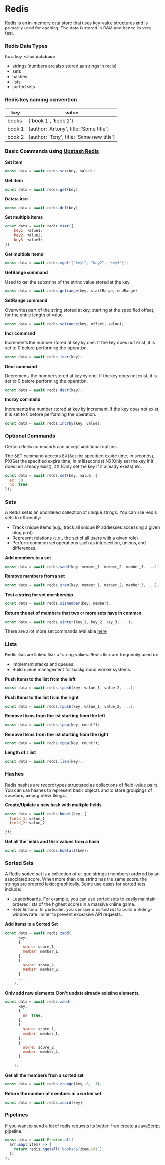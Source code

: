 # Redis

Redis is an in-memory data store that uses key-value structures and is primarily used for caching.
The data is stored in RAM and hence its very fast.

### Redis Data Types

Its a key-value database

- strings (numbers are also stored as strings in redis)
- sets
- hashes
- lists
- sorted sets

### Redis key naming convention

| key    | value                                     |
| ------ | ----------------------------------------- |
| books  | {'book 1', 'book 2'}                      |
| book:1 | {author: 'Antony', title: 'Some title'}   |
| book:2 | {author: 'Tony', title: 'Some new title'} |

### Basic Commands using [Upstash Redis](https://upstash.com/)

**Set item**

```js
const data = await redis.set(key, value);
```

**Get item**

```js
const data = await redis.get(key);
```

**Delete item**

```js
const data = await redis.del(key);
```

**Set multiple items**

```js
const data = await redis.mset({
    key1: value1;
    key2: value2;
    key3: value3;
})
```

**Get multiple items**

```js
const data = await redis.mget(["key1", "key2", "key3"]);
```

**GetRange command**

Used to get the substring of the string value stored at the key.

```js
const data = await redis.getrange(key, startRange, endRange);
```

**SetRange command**

Overwrites part of the string stored at key, starting at the specified offset, for the entire length of value.

```js
const data = await redis.setrange(key, offset, value);
```

**Incr command**

Increments the number stored at key by one. If the key does not exist, it is set to 0 before performing the operation.

```js
const data = await redis.incr(key);
```

**Decr command**

Decrements the number stored at key by one. If the key does not exist, it is set to 0 before performing the operation.

```js
const data = await redis.decr(key);
```

**Incrby command**

Increments the number stored at key by increment. If the key does not exist, it is set to 0 before performing the operation.

```js
const data = await redis.incrby(key, value);
```

### Optional Commands

Certain Redis commands can accept additional options

The SET command accepts EX(Set the specified expire time, in seconds), PX(Set the specified expire time, in milliseconds) NX(Only set the key if it does not already exist), XX (Only set the key if it already exists) etc.

```js
const data = await redis.set(key, value, {
  ex: 30,
  nx: true,
});
```

### Sets

A Redis set is an unordered collection of unique strings. You can use Redis sets to efficiently:

- Track unique items (e.g., track all unique IP addresses accessing a given blog post).
- Represent relations (e.g., the set of all users with a given role).
- Perform common set operations such as intersection, unions, and differences.

**Add members to a set**

```js
const data = await redis.sadd(key, member_1, member_2, member_3, ...);
```

**Remove members from a set**

```js
const data = await redis.srem(key, member_1, member_2, member_3, ...);
```

**Test a string for set membership**

```js
const data = await redis.sismember(key, member);
```

**Return the set of members that two or more sets have in common**

```js
const data = await redis.sinter(key_1, key_2, key_3, ...);
```

There are a lot more set commands available [here](https://redis.io/commands/?group=set)

### Lists

Redis lists are linked lists of string values. Redis lists are frequently used to:

- Implement stacks and queues.
- Build queue management for background worker systems.

**Push Items to the list from the left**

```js
const data = await redis.lpush(key, value_1, value_2, ...);
```

**Push Items to the list from the right**

```js
const data = await redis.rpush(key, value_1, value_2, ...);
```

**Remove Items from the list starting from the left**

```js
const data = await redis.lpop(key, count?);
```

**Remove Items from the list starting from the right**

```js
const data = await redis.rpop(key, count?);
```

**Length of a list**

```js
const data = await redis.llen(key);
```

### Hashes

Redis hashes are record types structured as collections of field-value pairs. You can use hashes to represent basic objects and to store groupings of counters, among other things.

**Create/Update a new hash with multiple fields**

```js
const data = await redis.hmset(key, {
  field_1: value_1,
  field_2: value_2,
  ...
});
```

**Get all the fields and their values from a hash**

```js
const data = await redis.hgetall(key);
```

### Sorted Sets

A Redis sorted set is a collection of unique strings (members) ordered by an associated score. When more than one string has the same score, the strings are ordered lexicographically. Some use cases for sorted sets include:

- Leaderboards. For example, you can use sorted sets to easily maintain ordered lists of the highest scores in a massive online game.
- Rate limiters. In particular, you can use a sorted set to build a sliding-window rate limiter to prevent excessive API requests.

**Add items to a Sorted Set**

```js
const data = await redis.zadd(
      key,
      {
        score: score_1,
        member: member_1,
      },
      {
        score: score_2,
        member: member_2,
      }
      ...
    );
```

**Only add new elements. Don't update already existing elements.**

```js
const data = await redis.zadd(
      key,
      {
        nx: true,
      },
      {
        score: score_1,
        member: member_1,
      },
      {
        score: score_2,
        member: member_2,
      }
      ...
    );
```

**Get all the members from a sorted set**

```js
const data = await redis.zrange(key, 0, -1);
```

**Return the number of members in a sorted set**

```js
const data = await redis.zcard(key);
```

### Pipelines

If you want to send a lot of redis requests its better if we create a JavaScript pipeline.

```js
const data = await Promise.all(
  arr.map((item) => {
    return redis.hgetall(`books:${item.id}`);
  })
);
```
